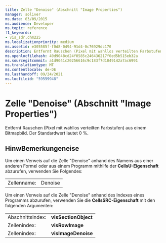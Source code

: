 ```yaml
---
title: Zelle "Denoise" (Abschnitt "Image Properties")
manager: soliver
ms.date: 03/09/2015
ms.audience: Developer
ms.topic: reference
f1_keywords:
- vis_sdr.chm225
ms.localizationpriority: medium
ms.assetid: e305585f-f0d8-0494-91d4-0c76929dc170
description: Entfernt Rauschen (Pixel mit wahllos verteilten Farbstufen) aus einem Bitmapbild. Der Standardwert lautet 0 %.
ms.openlocfilehash: 40d9048cd24f0585c246436217f0ed5b515eb32a
ms.sourcegitcommit: a1d9041c20256616c9c183f7d1049142a7ac6991
ms.translationtype: MT
ms.contentlocale: de-DE
ms.lasthandoff: 09/24/2021
ms.locfileid: "59559948"
---
```

# <a name="denoise-cell-image-properties-section"></a>Zelle "Denoise" (Abschnitt "Image Properties")

Entfernt Rauschen (Pixel mit wahllos verteilten Farbstufen) aus einem Bitmapbild. Der Standardwert lautet 0 %.
  
## <a name="remarks"></a>HinwBemerkungeneise

Um einen Verweis auf die Zelle "Denoise" anhand des Namens aus einer anderen Formel oder aus einem Programm mithilfe der **CellsU-Eigenschaft** abzurufen, verwenden Sie Folgendes: 
  
|||
|:-----|:-----|
| Zellenname:  <br/> | Denoise  <br/> |
   
Um einen Verweis auf die Zelle "Denoise" anhand des Indexes eines Programms abzurufen, verwenden Sie die **CellsSRC-Eigenschaft** mit den folgenden Argumenten: 
  
|||
|:-----|:-----|
| Abschnittsindex:  <br/> |**visSectionObject** <br/> |
| Zeilenindex:  <br/> |**visRowImage** <br/> |
| Zellenindex:  <br/> |**visImageDenoise** <br/> |
   


